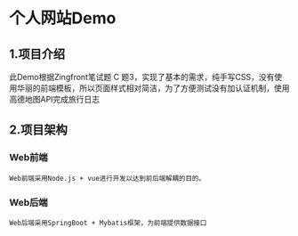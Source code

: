 # 个人网站Demo
## 1.项目介绍
  此Demo根据Zingfront笔试题 C 题3，实现了基本的需求，纯手写CSS，没有使用华丽的前端模板，所以页面样式相对简洁，为了方便测试没有加认证机制，使用高德地图API完成旅行日志
## 2.项目架构
  ### Web前端 
    Web前端采用Node.js + vue进行开发以达到前后端解耦的目的。
  ### Web后端
    Web后端采用SpringBoot + Mybatis框架，为前端提供数据接口
